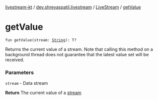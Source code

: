 [livestream-kt](../../index.md) / [dev.shreyaspatil.livestream](../index.md) / [LiveStream](index.md) / [getValue](./get-value.md)

# getValue

`fun getValue(stream: `[`String`](https://kotlinlang.org/api/latest/jvm/stdlib/kotlin/-string/index.html)`): T?`

Returns the current value of a stream. Note that calling this method on a background thread
does not guarantee that the latest value set will be received.

### Parameters

`stream` - Data stream

**Return**
The current value of a [stream](get-value.md#dev.shreyaspatil.livestream.LiveStream$getValue(kotlin.String)/stream)

